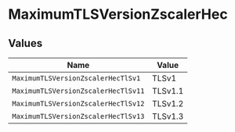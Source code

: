 # MaximumTLSVersionZscalerHec


## Values

| Name                                | Value                               |
| ----------------------------------- | ----------------------------------- |
| `MaximumTLSVersionZscalerHecTlSv1`  | TLSv1                               |
| `MaximumTLSVersionZscalerHecTlSv11` | TLSv1.1                             |
| `MaximumTLSVersionZscalerHecTlSv12` | TLSv1.2                             |
| `MaximumTLSVersionZscalerHecTlSv13` | TLSv1.3                             |